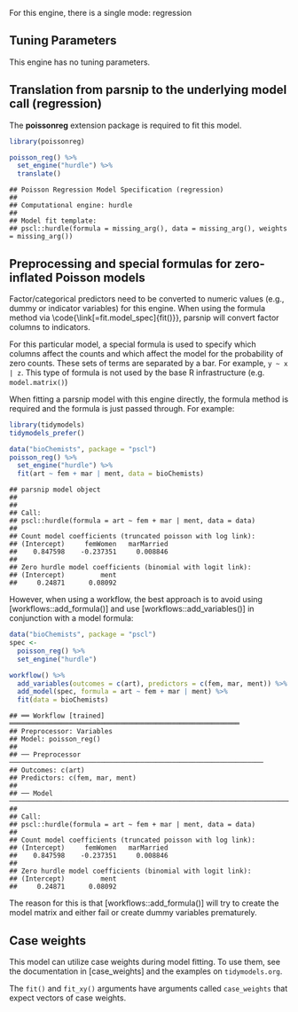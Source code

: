 


For this engine, there is a single mode: regression

## Tuning Parameters

This engine has no tuning parameters. 

## Translation from parsnip to the underlying model call  (regression)

The **poissonreg** extension package is required to fit this model.


```r
library(poissonreg)

poisson_reg() %>%
  set_engine("hurdle") %>%
  translate()
```

```
## Poisson Regression Model Specification (regression)
## 
## Computational engine: hurdle 
## 
## Model fit template:
## pscl::hurdle(formula = missing_arg(), data = missing_arg(), weights = missing_arg())
```

## Preprocessing and special formulas for zero-inflated Poisson models


Factor/categorical predictors need to be converted to numeric values (e.g., dummy or indicator variables) for this engine. When using the formula method via \\code{\\link[=fit.model_spec]{fit()}}, parsnip will convert factor columns to indicators.

For this particular model, a special formula is used to specify which columns affect the counts and which affect the model for the probability of zero counts. These sets of terms are separated by a bar. For example, `y ~ x | z`. This type of formula is not used by the base R infrastructure (e.g. `model.matrix()`)

When fitting a parsnip model with this engine directly, the formula method is required and the formula is just passed through. For example:




```r
library(tidymodels)
tidymodels_prefer()

data("bioChemists", package = "pscl")
poisson_reg() %>% 
  set_engine("hurdle") %>% 
  fit(art ~ fem + mar | ment, data = bioChemists)
```

```
## parsnip model object
## 
## 
## Call:
## pscl::hurdle(formula = art ~ fem + mar | ment, data = data)
## 
## Count model coefficients (truncated poisson with log link):
## (Intercept)     femWomen   marMarried  
##    0.847598    -0.237351     0.008846  
## 
## Zero hurdle model coefficients (binomial with logit link):
## (Intercept)         ment  
##     0.24871      0.08092
```

However, when using a workflow, the best approach is to avoid using [workflows::add_formula()] and use [workflows::add_variables()] in conjunction with a model formula:


```r
data("bioChemists", package = "pscl")
spec <- 
  poisson_reg() %>% 
  set_engine("hurdle")

workflow() %>% 
  add_variables(outcomes = c(art), predictors = c(fem, mar, ment)) %>% 
  add_model(spec, formula = art ~ fem + mar | ment) %>% 
  fit(data = bioChemists)
```

```
## ══ Workflow [trained] ══════════════════════════════════════════════════════════
## Preprocessor: Variables
## Model: poisson_reg()
## 
## ── Preprocessor ────────────────────────────────────────────────────────────────
## Outcomes: c(art)
## Predictors: c(fem, mar, ment)
## 
## ── Model ───────────────────────────────────────────────────────────────────────
## 
## Call:
## pscl::hurdle(formula = art ~ fem + mar | ment, data = data)
## 
## Count model coefficients (truncated poisson with log link):
## (Intercept)     femWomen   marMarried  
##    0.847598    -0.237351     0.008846  
## 
## Zero hurdle model coefficients (binomial with logit link):
## (Intercept)         ment  
##     0.24871      0.08092
```

The reason for this is that [workflows::add_formula()] will try to create the model matrix and either fail or create dummy variables prematurely. 

## Case weights


This model can utilize case weights during model fitting. To use them, see the documentation in [case_weights] and the examples on `tidymodels.org`. 

The `fit()` and `fit_xy()` arguments have arguments called `case_weights` that expect vectors of case weights. 
